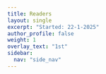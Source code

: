 ```yaml
---
title: Readers
layout: single
excerpt: "Started: 22-1-2025"
author_profile: false
weight: 1
overlay_text: "1st"
sidebar:
  nav: "side_nav"
---
```

